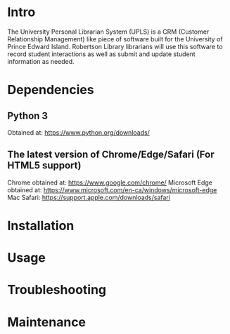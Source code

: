 # Intro
The University Personal Librarian System (UPLS) is a CRM (Customer Relationship Management) like piece of software built for the University of Prince Edward Island. Robertson Library librarians will use this software to record student interactions as well as submit and update student information as needed.
# Dependencies
## Python 3
Obtained at: https://www.python.org/downloads/

## The latest version of Chrome/Edge/Safari (For HTML5 support)
Chrome obtained at: https://www.google.com/chrome/
Microsoft Edge obtained at: https://www.microsoft.com/en-ca/windows/microsoft-edge
Mac Safari: https://support.apple.com/downloads/safari


# Installation

# Usage

# Troubleshooting

# Maintenance


